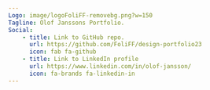 ```yaml
---
Logo: image/logoFoliFF-removebg.png?w=150
Tagline: Olof Janssons Portfolio.
Social:
    - title: Link to GitHub repo.
      url: https://github.com/FoliFF/design-portfolio23
      icon: fab fa-github
    - title: Link to LinkedIn profile
      url: https://www.linkedin.com/in/olof-jansson/
      icon: fa-brands fa-linkedin-in
---
```

